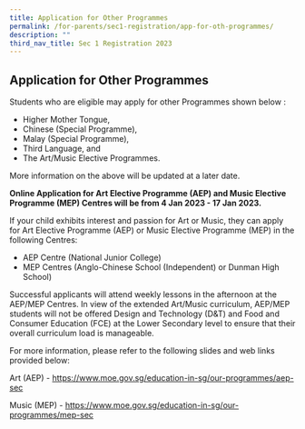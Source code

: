 ```yaml
---
title: Application for Other Programmes
permalink: /for-parents/sec1-registration/app-for-oth-programmes/
description: ""
third_nav_title: Sec 1 Registration 2023
---
```



## **Application for Other Programmes**

Students who are eligible may apply for other Programmes shown below :

* Higher Mother Tongue,
* Chinese (Special Programme),
* Malay (Special Programme),
* Third Language, and
* The Art/Music Elective Programmes.

More information on the above will be updated at a later date.

**Online Application for Art Elective Programme (AEP) and Music Elective Programme (MEP) Centres
will be from 4 Jan 2023 - 17 Jan 2023.**

If your child exhibits interest and passion for Art or Music, they can apply for Art Elective Programme (AEP) or Music Elective Programme (MEP) in the following Centres:

* AEP Centre (National Junior College)
* MEP Centres (Anglo-Chinese School (Independent) or Dunman High School)

Successful applicants will attend weekly lessons in the afternoon at the AEP/MEP Centres. In view of the extended Art/Music curriculum, AEP/MEP students will not be offered Design and Technology (D&T) and Food and Consumer Education (FCE) at the Lower Secondary level to ensure that their overall curriculum load is manageable.

For more information, please refer to the following slides and web links provided below:

Art (AEP) - https://www.moe.gov.sg/education-in-sg/our-programmes/aep-sec

Music (MEP) - https://www.moe.gov.sg/education-in-sg/our-programmes/mep-sec